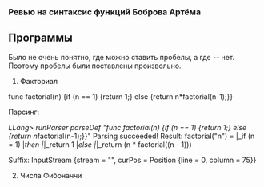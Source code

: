 ### Ревью на синтаксис функций Боброва Артёма

## Программы
Было не очень понятно, где можно ставить пробелы, а где -- нет. Поэтому пробелы были поставлены произвольно.

1) Факториал

func factorial(n) {if (n == 1) {return 1;} else {return n*factorial(n-1);}}

Парсинг:

*LLang> runParser parseDef "func factorial(n) {if (n == 1) {return 1;} else {return n*factorial(n-1);}}"
Parsing succeeded!
Result:
factorial("n") =
|_if (n = 1)
|_then
|_|_return 1
|_else
|_|_return (n * factorial((n - 1)))

Suffix:	InputStream {stream = "", curPos = Position {line = 0, column = 75}}



2) Числа Фибоначчи



